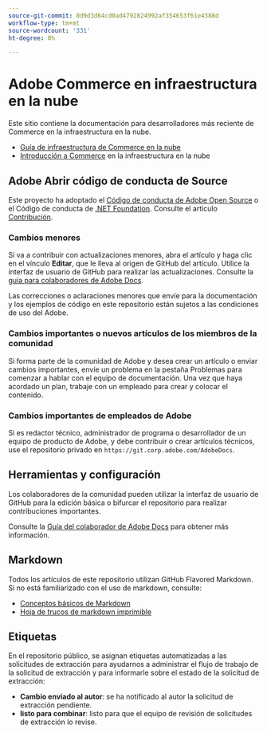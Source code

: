 ```yaml
---
source-git-commit: 0d9d3d64cd0ad4792824992af354653f61e4388d
workflow-type: tm+mt
source-wordcount: '331'
ht-degree: 0%

---
```

# Adobe Commerce en infraestructura en la nube

Este sitio contiene la documentación para desarrolladores más reciente de Commerce en la infraestructura en la nube.

- [Guía de infraestructura de Commerce en la nube](https://experienceleague.adobe.com/docs/commerce-on-cloud/user-guide/overview.html)
- [Introducción a Commerce](https://experienceleague.adobe.com/docs/commerce-on-cloud/start/overview.html) en la infraestructura en la nube

## Adobe Abrir código de conducta de Source

Este proyecto ha adoptado el [Código de conducta de Adobe Open Source](code-of-conduct.md) o el Código de conducta de [.NET Foundation](https://dotnetfoundation.org/about/policies/code-of-conduct).
Consulte el artículo [Contribución](contributing.md).

### Cambios menores

Si va a contribuir con actualizaciones menores, abra el artículo y haga clic en el vínculo **Editar**, que le lleva al origen de GitHub del artículo. Utilice la interfaz de usuario de GitHub para realizar las actualizaciones. Consulte la [guía para colaboradores de Adobe Docs](https://experienceleague.adobe.com/docs/contributor/contributor-guide/introduction.html).

Las correcciones o aclaraciones menores que envíe para la documentación y los ejemplos de código en este repositorio están sujetos a las condiciones de uso del Adobe.

### Cambios importantes o nuevos artículos de los miembros de la comunidad

Si forma parte de la comunidad de Adobe y desea crear un artículo o enviar cambios importantes, envíe un problema en la pestaña Problemas para comenzar a hablar con el equipo de documentación. Una vez que haya acordado un plan, trabaje con un empleado para crear y colocar el contenido.

### Cambios importantes de empleados de Adobe

Si es redactor técnico, administrador de programa o desarrollador de un equipo de producto de Adobe, y debe contribuir o crear artículos técnicos, use el repositorio privado en `https://git.corp.adobe.com/AdobeDocs`.

## Herramientas y configuración

Los colaboradores de la comunidad pueden utilizar la interfaz de usuario de GitHub para la edición básica o bifurcar el repositorio para realizar contribuciones importantes.

Consulte la [Guía del colaborador de Adobe Docs](https://experienceleague.adobe.com/docs/contributor/contributor-guide/introduction.html) para obtener más información.

## Markdown

Todos los artículos de este repositorio utilizan GitHub Flavored Markdown. Si no está familiarizado con el uso de markdown, consulte:

- [Conceptos básicos de Markdown](https://docs.github.com/en/get-started/writing-on-github/getting-started-with-writing-and-formatting-on-github/basic-writing-and-formatting-syntax)
- [Hoja de trucos de markdown imprimible](https://docs.github.com/en/get-started/quickstart/git-cheatsheet)

## Etiquetas

En el repositorio público, se asignan etiquetas automatizadas a las solicitudes de extracción para ayudarnos a administrar el flujo de trabajo de la solicitud de extracción y para informarle sobre el estado de la solicitud de extracción:

- **Cambio enviado al autor**: se ha notificado al autor la solicitud de extracción pendiente.
- **listo para combinar**: listo para que el equipo de revisión de solicitudes de extracción lo revise.
